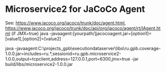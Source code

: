 # Microservice2 for JaCoCo Agent

See: https://www.jacoco.org/jacoco/trunk/doc/agent.html,
    https://www.jacoco.org/jacoco/trunk/doc/api/org/jacoco/agent/rt/IAgent.html (if JMX=true)
java -javaagent:[yourpath/]jacocoagent.jar=[option1]=[value1],[option2]=[value2]

java -javaagent:C:\projects_gpb\executiondataserver\libs\ru.gpb.coverage-1.0.0.jar=includes=ru.*,sessionid=ru.gpb.microservice2-1.0.0,output=tcpclient,address=127.0.0.1,port=6300,jmx=true -jar build/libs/microservice2-1.0.0.jar


